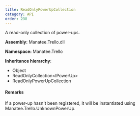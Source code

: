 ```yaml
---
title: ReadOnlyPowerUpCollection
category: API
order: 238
---
```


A read-only collection of power-ups.

**Assembly:** Manatee.Trello.dll

**Namespace:** Manatee.Trello

**Inheritance hierarchy:**

- Object
- ReadOnlyCollection&lt;IPowerUp&gt;
- ReadOnlyPowerUpCollection

#### Remarks

If a power-up hasn&#39;t been registered, it will be instantiated using Manatee.Trello.UnknownPowerUp.

